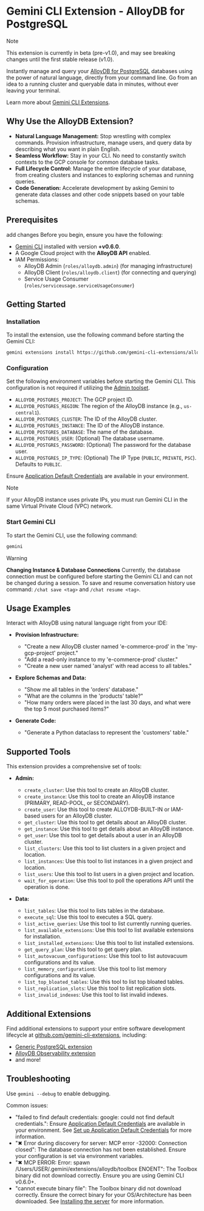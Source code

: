 # Gemini CLI Extension - AlloyDB for PostgreSQL

> [!NOTE]
> This extension is currently in beta (pre-v1.0), and may see breaking changes until the first stable release (v1.0).

Instantly manage and query your [AlloyDB for PostgreSQL](https://cloud.google.com/alloydb) databases using the power of natural language, directly from your command line. Go from an idea to a running cluster and queryable data in minutes, without ever leaving your terminal.

Learn more about [Gemini CLI Extensions](https://github.com/google-gemini/gemini-cli/blob/main/docs/extensions/index.md).

## Why Use the AlloyDB Extension?

*   **Natural Language Management:** Stop wrestling with complex commands. Provision infrastructure, manage users, and query data by describing what you want in plain English.
*   **Seamless Workflow:** Stay in your CLI. No need to constantly switch contexts to the GCP console for common database tasks.
*   **Full Lifecycle Control:** Manage the entire lifecycle of your database, from creating clusters and instances to exploring schemas and running queries.
*   **Code Generation:** Accelerate development by asking Gemini to generate data classes and other code snippets based on your table schemas.

## Prerequisites
add changes
Before you begin, ensure you have the following:

*   [Gemini CLI](https://github.com/google-gemini/gemini-cli) installed with version **+v0.6.0**.
*   A Google Cloud project with the **AlloyDB API** enabled.
*   IAM Permissions:
    *   AlloyDB Admin (`roles/alloydb.admin`) (for managing infrastructure)
    *   AlloyDB Client (`roles/alloydb.client`) (for connecting and querying)
    *   Service Usage Consumer (`roles/serviceusage.serviceUsageConsumer`)

## Getting Started

### Installation

To install the extension, use the following command before starting the Gemini CLI:

```bash
gemini extensions install https://github.com/gemini-cli-extensions/alloydb
```

### Configuration

Set the following environment variables before starting the Gemini CLI.
This configuration is not required if utilizing the [Admin toolset](#supported-tools).

*   `ALLOYDB_POSTGRES_PROJECT`: The GCP project ID.
*   `ALLOYDB_POSTGRES_REGION`: The region of the AlloyDB instance (e.g., `us-central1`).
*   `ALLOYDB_POSTGRES_CLUSTER`: The ID of the AlloyDB cluster.
*   `ALLOYDB_POSTGRES_INSTANCE`: The ID of the AlloyDB instance.
*   `ALLOYDB_POSTGRES_DATABASE`: The name of the database.
*   `ALLOYDB_POSTGRES_USER`: (Optional) The database username.
*   `ALLOYDB_POSTGRES_PASSWORD`: (Optional) The password for the database user.
*   `ALLOYDB_POSTGRES_IP_TYPE`: (Optional) The IP Type (`PUBLIC`, `PRIVATE`, `PSC`). Defaults to `PUBLIC`.

Ensure [Application Default Credentials](https://cloud.google.com/docs/authentication/gcloud) are available in your environment.

> [!NOTE]
> If your AlloyDB instance uses private IPs, you must run Gemini CLI in the same Virtual Private Cloud (VPC) network.

### Start Gemini CLI

To start the Gemini CLI, use the following command:

```bash
gemini
```

> [!WARNING]
> **Changing Instance & Database Connections**
> Currently, the database connection must be configured before starting the Gemini CLI and can not be changed during a session.
> To save and resume conversation history use command: `/chat save <tag>` and `/chat resume <tag>`.

## Usage Examples

Interact with AlloyDB using natural language right from your IDE:

*   **Provision Infrastructure:**
    * "Create a new AlloyDB cluster named 'e-commerce-prod' in the 'my-gcp-project' project."
    * "Add a read-only instance to my 'e-commerce-prod' cluster."
    * "Create a new user named 'analyst' with read access to all tables."

*   **Explore Schemas and Data:**
    * "Show me all tables in the 'orders' database."
    * "What are the columns in the 'products' table?"
    * "How many orders were placed in the last 30 days, and what were the top 5 most purchased items?"

*   **Generate Code:**
    * "Generate a Python dataclass to represent the 'customers' table."

## Supported Tools

This extension provides a comprehensive set of tools:

*   **Admin:**
	* `create_cluster`: Use this tool to create an AlloyDB cluster.
	* `create_instance`: Use this tool to create an AlloyDB instance (PRIMARY, READ-POOL, or SECONDARY).
	* `create_user`: Use this tool to create ALLOYDB-BUILT-IN or IAM-based users for an AlloyDB cluster.
    * `get_cluster`: Use this tool to get details about an AlloyDB cluster.
	* `get_instance`: Use this tool to get details about an AlloyDB instance.
	* `get_user`: Use this tool to get details about a user in an AlloyDB cluster.
	* `list_clusters`: Use this tool to list clusters in a given project and location.
	* `list_instances`: Use this tool to list instances in a given project and location.
	* `list_users`: Use this tool to list users in a given project and location.
    * `wait_for_operation`: Use this tool to poll the operations API until the operation is done.

*   **Data:**
    * `list_tables`: Use this tool to lists tables in the database.
    * `execute_sql`: Use this tool to executes a SQL query.
    * `list_active_queries`: Use this tool to list currently running queries.
    * `list_available_extensions`: Use this tool to list available extensions for installation.
    * `list_installed_extensions`: Use this tool to list installed extensions.
    * `get_query_plan`: Use this tool to get query plan.
    * `list_autovacuum_configurations`: Use this tool to list autovacuum configurations and its value.
    * `list_memory_configuration`s: Use this tool to list memory configurations and its value.
    * `list_top_bloated_tables`: Use this tool to list top bloated tables.
    * `list_replication_slots`: Use this tool to list replication slots.
    * `list_invalid_indexes`: Use this tool to list invalid indexes.

## Additional Extensions

Find additional extensions to support your entire software development lifecycle at [github.com/gemini-cli-extensions](https://github.com/gemini-cli-extensions), including:
* [Generic PostgreSQL extension](https://github.com/gemini-cli-extensions/postgres)
* [AlloyDB Observability extension](https://github.com/gemini-cli-extensions/alloydb-observability)
* and more!

## Troubleshooting

Use `gemini --debug` to enable debugging.

Common issues:

* "failed to find default credentials: google: could not find default credentials.": Ensure [Application Default Credentials](https://cloud.google.com/docs/authentication/gcloud) are available in your environment. See [Set up Application Default Credentials](https://cloud.google.com/docs/authentication/external/set-up-adc) for more information.
* "✖ Error during discovery for server: MCP error -32000: Connection closed": The database connection has not been established. Ensure your configuration is set via environment variables.
* "✖ MCP ERROR: Error: spawn /Users/USER/.gemini/extensions/alloydb/toolbox ENOENT": The Toolbox binary did not download correctly. Ensure you are using Gemini CLI v0.6.0+.
* "cannot execute binary file": The Toolbox binary did not download correctly. Ensure the correct binary for your OS/Architecture has been downloaded. See [Installing the server](https://googleapis.github.io/genai-toolbox/getting-started/introduction/#installing-the-server) for more information.
